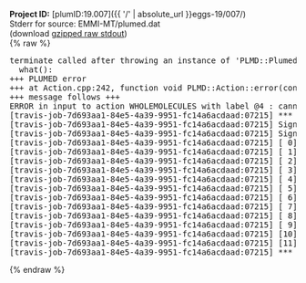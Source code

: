 **Project ID:** [plumID:19.007]({{ '/' | absolute_url }}eggs-19/007/)  
Stderr for source:  EMMI-MT/plumed.dat   
(download [gzipped raw stdout](plumed.dat.plumed.stdout.txt.gz))  
{% raw %}
<pre>
terminate called after throwing an instance of 'PLMD::Plumed::ExceptionError'
  what():  
+++ PLUMED error
+++ at Action.cpp:242, function void PLMD::Action::error(const string&) const
+++ message follows +++
ERROR in input to action WHOLEMOLECULES with label @4 : cannot understand the following words from the input line : ADDREFERENCE, REF0=3.217,4.340,6.195
[travis-job-7d693aa1-84e5-4a39-9951-fc14a6acdaad:07215] *** Process received signal ***
[travis-job-7d693aa1-84e5-4a39-9951-fc14a6acdaad:07215] Signal: Aborted (6)
[travis-job-7d693aa1-84e5-4a39-9951-fc14a6acdaad:07215] Signal code:  (-6)
[travis-job-7d693aa1-84e5-4a39-9951-fc14a6acdaad:07215] [ 0] /lib/x86_64-linux-gnu/libc.so.6(+0x354b0)[0x7f83ac1584b0]
[travis-job-7d693aa1-84e5-4a39-9951-fc14a6acdaad:07215] [ 1] /lib/x86_64-linux-gnu/libc.so.6(gsignal+0x38)[0x7f83ac158428]
[travis-job-7d693aa1-84e5-4a39-9951-fc14a6acdaad:07215] [ 2] /lib/x86_64-linux-gnu/libc.so.6(abort+0x16a)[0x7f83ac15a02a]
[travis-job-7d693aa1-84e5-4a39-9951-fc14a6acdaad:07215] [ 3] /usr/lib/x86_64-linux-gnu/libstdc++.so.6(_ZN9__gnu_cxx27__verbose_terminate_handlerEv+0x16d)[0x7f83ac79284d]
[travis-job-7d693aa1-84e5-4a39-9951-fc14a6acdaad:07215] [ 4] /usr/lib/x86_64-linux-gnu/libstdc++.so.6(+0x8d6b6)[0x7f83ac7906b6]
[travis-job-7d693aa1-84e5-4a39-9951-fc14a6acdaad:07215] [ 5] /usr/lib/x86_64-linux-gnu/libstdc++.so.6(+0x8d701)[0x7f83ac790701]
[travis-job-7d693aa1-84e5-4a39-9951-fc14a6acdaad:07215] [ 6] /usr/lib/x86_64-linux-gnu/libstdc++.so.6(+0x8d919)[0x7f83ac790919]
[travis-job-7d693aa1-84e5-4a39-9951-fc14a6acdaad:07215] [ 7] plumed[0x40ec95]
[travis-job-7d693aa1-84e5-4a39-9951-fc14a6acdaad:07215] [ 8] plumed[0x40f092]
[travis-job-7d693aa1-84e5-4a39-9951-fc14a6acdaad:07215] [ 9] plumed[0x409fe0]
[travis-job-7d693aa1-84e5-4a39-9951-fc14a6acdaad:07215] [10] /lib/x86_64-linux-gnu/libc.so.6(__libc_start_main+0xf0)[0x7f83ac143830]
[travis-job-7d693aa1-84e5-4a39-9951-fc14a6acdaad:07215] [11] plumed[0x40a0a9]
[travis-job-7d693aa1-84e5-4a39-9951-fc14a6acdaad:07215] *** End of error message ***
</pre>
{% endraw %}

